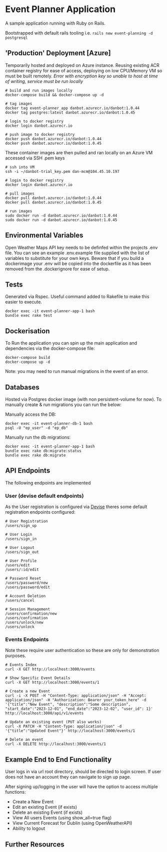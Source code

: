 # Event Planner Application

A sample application running with Ruby on Rails.

Bootstrapped with default rails tooling i.e. `rails new event-planning -d postgresql`

## 'Production' Deployment [Azure]

Temporarily hosted and deployed on Azure instance. Reusing existing ACR container registry for ease of access, deploying on low CPU/Memory VM so must be built remotely.
*Error with encryption key so unable to host at time of writing, service must be run locally*

```
# build and run images locally
docker-compose build && docker-compose up -d 

# tag images
docker tag event-planner_app danbot.azurecr.io/danbot:1.0.44
docker tag postgres:latest danbot.azurecr.io/danbot:1.0.45

# login to docker registry
docker login danbot.azurecr.io

# push image to docker registry
docker push danbot.azurecr.io/danbot:1.0.44
docker push danbot.azurecr.io/danbot:1.0.45
```

These container images are then pulled and ran locally on an Azure VM accessed via SSH .pem keys

```
# ssh into VM
ssh -i ~/danbot-trial_key.pem dan-mcm@104.45.10.197

# login to docker registry
docker login danbot.azurecr.io

# pull images
docker pull danbot.azurecr.io/danbot:1.0.44
docker pull danbot.azurecr.io/danbot:1.0.45

# run images
sudo docker run -d danbot.azurecr.io/danbot:1.0.44
sudo docker run -d danbot.azurecr.io/danbot:1.0.45
```

###

## Environmental Variables

Open Weather Maps API key needs to be definfed within the projects .env file.
You can see an example .env.example file supplied with the list of variables to substitute for your own keys. Beware that if you build a dockerimage your .env will be copied into the dockerfile as it has been removed from the .dockerignore for ease of setup.

## Tests

Generated via Rspec.
Useful command added to Rakefile to make this easier to execute.

```
docker exec -it event-planner-app-1 bash
bundle exec rake test
```

## Dockerisation

To Run the application you can spin up the main application and dependencies via the docker-compose file:

```
docker-compose build
docker-compose up -d
```

Note: you may need to run manual migrations in the event of an error.

## Databases

Hosted via Postgres docker image (with non persistent-volume for now). To manually create & run migrations you can run the below:

Manually access the DB:

```
docker exec -it event-planner-db-1 bash
psql -U "ep_user" -d "ep_db"
```

Manually run the db migrations:

```
docker exec -it event-planner-app-1 bash
bundle exec rake db:migrate:status
bundle exec rake db:migrate
```

## API Endpoints

The following endpoints are implemented

### User (devise default endpoints)
As the User registration is configured via [Devise](https://github.com/heartcombo/devise) theres some default registration endpoints configured:

```
# User Registration
/users/sign_up

# User Login
/users/sign_in

# User Logout
/users/sign_out

# User Profile
/users/edit
/users/:id/edit

# Password Reset
/users/password/new
/users/password/edit

# Account Deletion
/users/cancel

# Session Management
/users/confirmation/new
/users/confirmation
/users/unlock/new
/users/unlock
```

### Events Endpoints

Note these require user authentication so these are only for demonstration purposes.
```
# Events Index
curl -X GET http://localhost:3000/events

# Show Specific Event Details
curl -X GET http://localhost:3000/events/1

# Create a new Event
curl -i -X POST -H "Content-Type: application/json" -H "Accept: application/json" -H "Authorization: Bearer your_token_here" -d '{"title":"New Event", "description":"Some description", "start_date":"2023-12-01", "end_date":"2023-12-02", "user_id": 1}' http://localhost:3000/api/v1/events

# Update an existing event (PUT also works)
curl -X PATCH -H "Content-Type: application/json" -d '{"title":"Updated Event"}' http://localhost:3000/events/1

# Delete an event
curl -X DELETE http://localhost:3000/events/1
```

## Example End to End Functionality

User logs in via url root directory, should be directed to login screen.
If user does not have an account they can navigate to sign up page.

After signing up/logging in the user will have the option to access multiple functions:
* Create a New Event
* Edit an existing Event (if exists)
* Delete an existing Event (if exists)
* View All users Events (using show_all=true flag)
* View Current Forecast for Dublin (using OpenWeatherAPI)
* Ability to logout





## Further Resources
